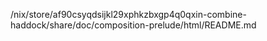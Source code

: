 /nix/store/af90csyqdsijkl29xphkzbxgp4q0qxin-combine-haddock/share/doc/composition-prelude/html/README.md